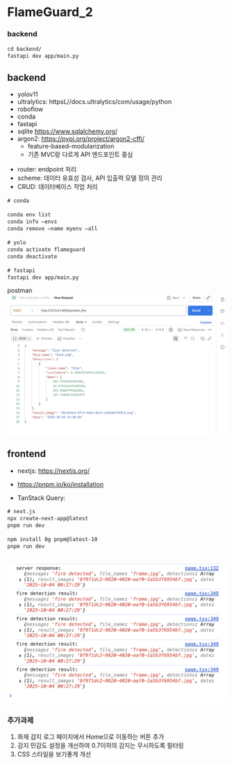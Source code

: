 # FlameGuard_2

### backend
```
cd backend/
fastapi dev app/main.py

```


## backend

* yolov11
* ultralytics: httpsL//docs.ultralytics/com/usage/python
* roboflow
* conda
* fastapi
* sqlite https://www.sqlalchemy.org/
* argon2: https://pypi.org/project/argon2-cffi/
    - feature-based-modularization 
    - 기존 MVC랑 다르게 API 엔드포인트 중심 


- router: endpoint 처리
- scheme: 데이터 유효성 검사, API 입출력 모델 정의 관리
- CRUD: 데이터베이스 작업 처리
```
# conda

conda env list
conda info —envs
conda remove —name myenv —all

# yolo
conda activate flameguard
conda deactivate

# fastapi
fastapi dev app/main.py
```

postman
![](./postman.png)


## frontend


- nextjs: https://nextjs.org/
- https://pnpm.io/ko/installation

- TanStack Query: 
```
# next.js
npx create-next-app@latest
pnpm run dev

npm install 0g pnpm@latest-10
pnpm run dev


```
![](./video-log.png)

### 추가과제
1. 화재 감지 로그 페이지에서 Home으로 이동하는 버튼 추가
2. 감지 민감도 설정을 개선하여 0.7이하의 감지는 무시하도록 필터링
3. CSS 스타일을 보기좋게 개선 